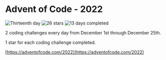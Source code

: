 # Advent of Code - 2022

![Thirteenth day](https://img.shields.io/badge/day%20-13-blue)
![26 stars](https://img.shields.io/badge/stars%20⭐-26-orange)
![13 days completed](https://img.shields.io/badge/days%20completed-13-purple)

2 coding challenges every day from December 1st through December 25th.

1 star for each coding challenge completed.

[https://adventofcode.com/2022](https://adventofcode.com/2022)
